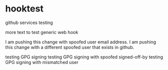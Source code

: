 hooktest
========

github services testing

more text to test generic web hook

I am pushing this change with spoofed user email address.
I am pushing this change with a different spoofed user that exists in github.

testing GPG signing
testing GPG signing with spoofed signed-off-by
testing GPG signing with mismatched user
